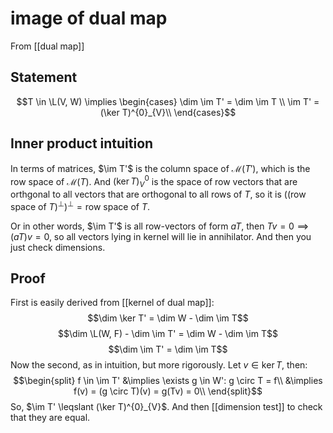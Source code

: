 # image of dual map
From [[dual map]]

## Statement
$$T \in \L(V, W) \implies \begin{cases}
\dim \im T' = \dim \im T \\
\im T' = (\ker T)^{0}_{V}\\
\end{cases}$$
## Inner product intuition
In terms of matrices, $\im T'$ is the column space of $\mathcal{M}(T')$, which is the row space of $\mathcal{M}(T)$. And $(\ker T)^{0}_{V}$ is the space of row vectors that are orthgonal to all vectors that are orthogonal to all rows of $T$, so it is $((\text{row space of }T)^{\perp})^{\perp} = \text{row space of }T$.

Or in other words, $\im T'$ is all row-vectors of form $aT$, then $Tv = 0 \implies (aT)v = 0$, so all vectors lying in kernel will lie in annihilator.
And then you just check dimensions.

## Proof
First is easily derived from [[kernel of dual map]]:
$$\dim \ker T' = \dim W - \dim \im T$$
$$\dim \L(W, F) - \dim \im T' = \dim W - \dim \im T$$
$$\dim \im T' = \dim \im T$$
Now the second, as in intuition, but more rigorously. Let $v \in \ker T$, then:
$$\begin{split}
f \in \im T'
&\implies \exists g \in W': g \circ T = f\\
&\implies f(v) = (g \circ T)(v) = g(Tv) = 0\\
\end{split}$$
So, $\im T' \leqslant (\ker T)^{0}_{V}$. And then [[dimension test]] to check that they are equal.
